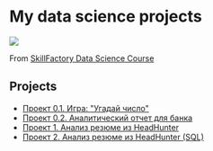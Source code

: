 # My data science projects
<img style="vertical-align:middle" img src = https://lms.skillfactory.ru/static/rg-theme/images/logo-header.svg>

From [SkillFactory Data Science Course](https://skillfactory.ru/data-science-specialization)

## Projects

* [Проект 0.1. Игра: "Угадай число"](https://github.com/yaroslav-vorobyov/SF_DST/tree/main/PROJECT-0.1.%20Game%20''AI%20Guess%20Number'')
* [Проект 0.2. Аналитический отчет для банка](https://github.com/yaroslav-vorobyov/SF_DST/tree/main/PROJECT-0.2)
* [Проект 1. Анализ резюме из HeadHunter](https://github.com/yaroslav-vorobyov/SF_DST/tree/main/PROJECT-1)
* [Проект 2. Анализ резюме из HeadHunter (SQL)](https://github.com/yaroslav-vorobyov/SF_DST/tree/main/PROJECT-2)
